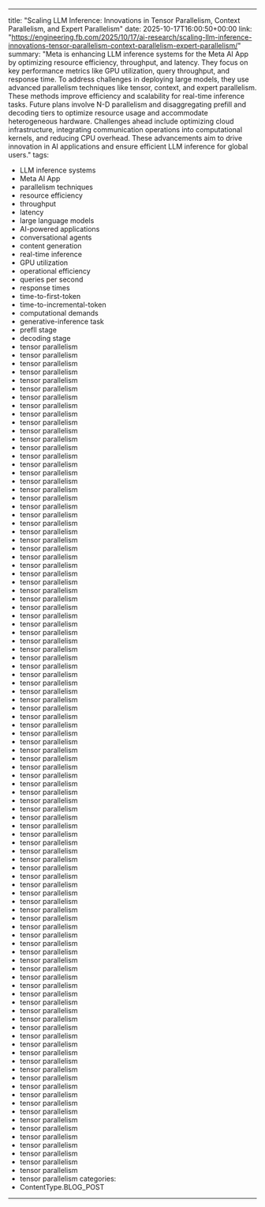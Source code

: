 
---
title: "Scaling LLM Inference: Innovations in Tensor Parallelism, Context Parallelism, and Expert Parallelism"
date: 2025-10-17T16:00:50+00:00
link: "https://engineering.fb.com/2025/10/17/ai-research/scaling-llm-inference-innovations-tensor-parallelism-context-parallelism-expert-parallelism/"
summary: "Meta is enhancing LLM inference systems for the Meta AI App by optimizing resource efficiency, throughput, and latency. They focus on key performance metrics like GPU utilization, query throughput, and response time. To address challenges in deploying large models, they use advanced parallelism techniques like tensor, context, and expert parallelism. These methods improve efficiency and scalability for real-time inference tasks. Future plans involve N-D parallelism and disaggregating prefill and decoding tiers to optimize resource usage and accommodate heterogeneous hardware. Challenges ahead include optimizing cloud infrastructure, integrating communication operations into computational kernels, and reducing CPU overhead. These advancements aim to drive innovation in AI applications and ensure efficient LLM inference for global users."
tags:
  - LLM inference systems
  - Meta AI App
  - parallelism techniques
  - resource efficiency
  - throughput
  - latency
  - large language models
  - AI-powered applications
  - conversational agents
  - content generation
  - real-time inference
  - GPU utilization
  - operational efficiency
  - queries per second
  - response times
  - time-to-first-token
  - time-to-incremental-token
  - computational demands
  - generative-inference task
  - prefll stage
  - decoding stage
  - tensor parallelism
  - tensor parallelism
  - tensor parallelism
  - tensor parallelism
  - tensor parallelism
  - tensor parallelism
  - tensor parallelism
  - tensor parallelism
  - tensor parallelism
  - tensor parallelism
  - tensor parallelism
  - tensor parallelism
  - tensor parallelism
  - tensor parallelism
  - tensor parallelism
  - tensor parallelism
  - tensor parallelism
  - tensor parallelism
  - tensor parallelism
  - tensor parallelism
  - tensor parallelism
  - tensor parallelism
  - tensor parallelism
  - tensor parallelism
  - tensor parallelism
  - tensor parallelism
  - tensor parallelism
  - tensor parallelism
  - tensor parallelism
  - tensor parallelism
  - tensor parallelism
  - tensor parallelism
  - tensor parallelism
  - tensor parallelism
  - tensor parallelism
  - tensor parallelism
  - tensor parallelism
  - tensor parallelism
  - tensor parallelism
  - tensor parallelism
  - tensor parallelism
  - tensor parallelism
  - tensor parallelism
  - tensor parallelism
  - tensor parallelism
  - tensor parallelism
  - tensor parallelism
  - tensor parallelism
  - tensor parallelism
  - tensor parallelism
  - tensor parallelism
  - tensor parallelism
  - tensor parallelism
  - tensor parallelism
  - tensor parallelism
  - tensor parallelism
  - tensor parallelism
  - tensor parallelism
  - tensor parallelism
  - tensor parallelism
  - tensor parallelism
  - tensor parallelism
  - tensor parallelism
  - tensor parallelism
  - tensor parallelism
  - tensor parallelism
  - tensor parallelism
  - tensor parallelism
  - tensor parallelism
  - tensor parallelism
  - tensor parallelism
  - tensor parallelism
  - tensor parallelism
  - tensor parallelism
  - tensor parallelism
  - tensor parallelism
  - tensor parallelism
  - tensor parallelism
  - tensor parallelism
  - tensor parallelism
  - tensor parallelism
  - tensor parallelism
  - tensor parallelism
  - tensor parallelism
  - tensor parallelism
  - tensor parallelism
  - tensor parallelism
  - tensor parallelism
  - tensor parallelism
  - tensor parallelism
  - tensor parallelism
  - tensor parallelism
  - tensor parallelism
  - tensor parallelism
  - tensor parallelism
  - tensor parallelism
  - tensor parallelism
  - tensor parallelism
  - tensor parallelism
  - tensor parallelism
categories:
  - ContentType.BLOG_POST
---

